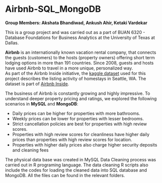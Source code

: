 # Airbnb-SQL_MongoDB
 
 **Group Members: Akshata Bhandiwad, Ankush Ahir, Ketaki Vardekar**
 
 This is a group project and was carried out as a part of BUAN 6320 - Database Foundations for Business Analytics at the University of Texas at Dallas. 
 
**Airbnb** is an internationally known vacation rental company, that connects the guests (customers) to the hosts (property owners) offering short term lodging options in more than 191 countries. Since 2008, guests and hosts have used Airbnb to travel in a more unique, personalized way.  
As part of the Airbnb Inside initiative, the [kaggle dataset](https://www.kaggle.com/airbnb/seattle) used for this project describes the listing activity of homestays in Seattle, WA. The dataset is part of [Airbnb Inside](http://insideairbnb.com/get-the-data.html).

The business of Airbnb is constantly growing and highly impressive. To understand deeper property pricing and ratings, we explored the following scenarios in **MySQL** and **MongoDB**:
- Daily prices can be higher for properties with more bathrooms.
- Weekly prices can be lower for properties with lesser bedrooms.
- Strict cancellation policies are best for properties with high review scores.
- Properties with high review scores for cleanliness have higher daily prices than properties with high review scores for location.
- Properties with higher daily prices also charge higher security deposits and cleaning fees


The physical data base was created in MySQL Data Cleaning process was carried out in R programing language. The data cleaning R scripts also include the codes for loading the cleaned data into SQL database and MongoDB. All the files can be found in the relevant folders. 
